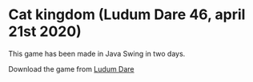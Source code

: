# Cat kingdom (Ludum Dare 46, april 21st 2020)

This game has been made in Java Swing in two days. 

Download the game from [Ludum Dare](https://ldjam.com/events/ludum-dare/46/cat-kingdom)


